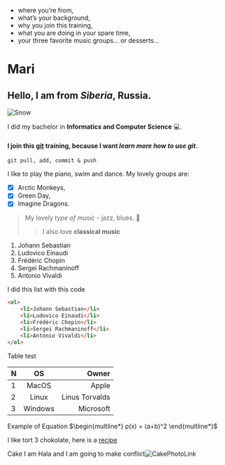 * where you’re from, 
* what’s your background, 
* why you join this training, 
* what you are doing in your spare time,
* your three favorite music groups... or desserts…

# Mari
## Hello, I am from ***Siberia***, Russia.

![Snow](https://media.giphy.com/media/l2JIaYp6P3WT5Ybu0/giphy.gif)

I did my bachelor in **Informatics and Computer Science** :computer:.
#### I join this [git](https://git-scm.com) training, because I want _learn more how to use git_.
`git pull, add, commit & push`

I like to play the piano, swim and dance.
My lovely groups are: 
- [x] Arctic Monkeys, 
- [x] Green Day, 
- [x] Imagine Dragons.
>My lovely *type of music* - jazz, blues. :musical_keyboard:
>>I also love __classical music__ 

<ol>
    <li>Johann Sebastian</li>
    <li>Ludovico Einaudi</li>
    <li>Frédéric Chopin</li>
    <li>Sergei Rachmaninoff</li>
    <li>Antonio Vivaldi</li>
</ol>

I did this list with this code
```html 
<ol>
    <li>Johann Sebastian</li>
    <li>Ludovico Einaudi</li>
    <li>Frédéric Chopin</li>
    <li>Sergei Rachmaninoff</li>
    <li>Antonio Vivaldi</li>
</ol>
```
Table test

|N  | OS      | Owner         |
|:--|:-------:| -------------:|
| 1 | MacOS   | Apple         |
| 2 | Linux   | Linus Torvalds|
| 3 | Windows | Microsoft     |

Example of Equation
$\begin{multline*}
	p(x) = (a+b)^2
	\end{multline*}$
    
I like tort 3 chokolate, here is a [recipe](https://www.youtube.com/watch?v=gh2ekOIvGBg)

Cake I am Hala and I am going to make conflict![CakePhotoLink](https://cookinglsl.com/wp-content/uploads/2014/04/triple-chocolate-mousse-cake-3-1.jpg)

